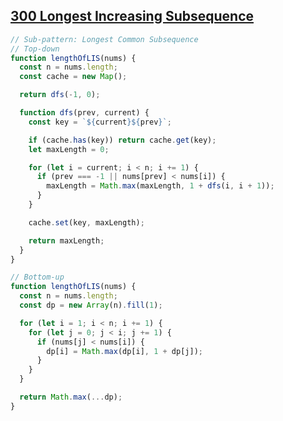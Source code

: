 ## [300 Longest Increasing Subsequence](https://leetcode.com/problems/longest-increasing-subsequence/description/)

<!-- notecardId: 1753800302115 -->

```js
// Sub-pattern: Longest Common Subsequence
// Top-down
function lengthOfLIS(nums) {
  const n = nums.length;
  const cache = new Map();

  return dfs(-1, 0);

  function dfs(prev, current) {
    const key = `${current}${prev}`;

    if (cache.has(key)) return cache.get(key);
    let maxLength = 0;

    for (let i = current; i < n; i += 1) {
      if (prev === -1 || nums[prev] < nums[i]) {
        maxLength = Math.max(maxLength, 1 + dfs(i, i + 1));
      }
    }

    cache.set(key, maxLength);

    return maxLength;
  }
}

// Bottom-up
function lengthOfLIS(nums) {
  const n = nums.length;
  const dp = new Array(n).fill(1);

  for (let i = 1; i < n; i += 1) {
    for (let j = 0; j < i; j += 1) {
      if (nums[j] < nums[i]) {
        dp[i] = Math.max(dp[i], 1 + dp[j]);
      }
    }
  }

  return Math.max(...dp);
}
```
